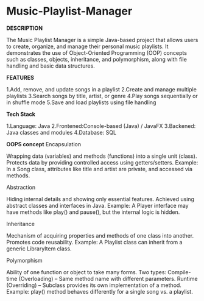 # Music-Playlist-Manager

**DESCRIPTION**

The Music Playlist Manager is a simple Java-based project that allows users to create, organize, and manage their personal music playlists. 
It demonstrates the use of Object-Oriented Programming (OOP) concepts such as classes, objects, inheritance, and polymorphism, along with file handling and basic data structures.

**FEATURES**

1.Add, remove, and update songs in a playlist
2.Create and manage multiple playlists
3.Search songs by title, artist, or genre
4.Play songs sequentially or in shuffle mode
5.Save and load playlists using file handling

**Tech Stack**

1.Language: Java
2.Frontened:Console-based (Java) / JavaFX
3.Backened: Java classes and modules
4.Database: SQL

**OOPS concept**
Encapsulation

Wrapping data (variables) and methods (functions) into a single unit (class).
Protects data by providing controlled access using getters/setters.
Example: In a Song class, attributes like title and artist are private, and accessed via methods.

Abstraction

Hiding internal details and showing only essential features.
Achieved using abstract classes and interfaces in Java.
Example: A Player interface may have methods like play() and pause(), but the internal logic is hidden.

Inheritance

Mechanism of acquiring properties and methods of one class into another.
Promotes code reusability.
Example: A Playlist class can inherit from a generic LibraryItem class.

Polymorphism

Ability of one function or object to take many forms.
Two types:
Compile-time (Overloading) – Same method name with different parameters.
Runtime (Overriding) – Subclass provides its own implementation of a method.
Example: play() method behaves differently for a single song vs. a playlist.
